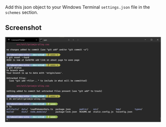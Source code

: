 Add this json object to your Windows Terminal `settings.json` file in the `schemes` section.

## Screenshot
![Theme Screenshot](doc/Screenshot1.png)